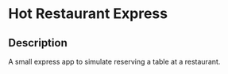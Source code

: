# Hot Restaurant Express

## Description

A small express app to simulate reserving a table at a restaurant.